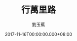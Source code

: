 ---
issue: 250
title: 行萬里路
author: 劉玉蕉
language: 大埔
date: 2017-11-16T00:00:00.000+08:00
topic: 景點
difficulty: 2
wikidata: Q98096122
wikidata_link: https://www.wikidata.org/wiki/Q98096122
---